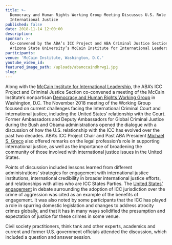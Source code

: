 ```yaml
---
title: >-
  Democracy and Human Rights Working Group Meeting Discusses U.S. Role in
  International Justice
published: false
date: 2018-11-14 12:00:00
description:
sponsor: >-
  Co-convened by the ABA’s ICC Project and ABA Criminal Justice Section and
  Arizona State University’s McCain Institute for International Leadership
participants:
venue: 'McCain Institute, Washington, D.C.'
youtube_video_id:
featured_image_path: /uploads/abamccaindhrwg1.jpg
slug:
---
```


Along with the [McCain Institute for International Leadership](https://www.mccaininstitute.org/), the ABA’s ICC Project and Criminal Justice Section co-convened a meeting of the McCain Institute’s nonpartisan [Democracy and Human Rights Working Group](https://www.mccaininstitute.org/human-rights-democracy-mission/) in Washington, D.C. The November 2018 meeting of the Working Group focused on current challenges facing the International Criminal Court and international justice, including the United States’ relationship with the Court. Former Ambassadors and Deputy Ambassadors for Global Criminal Justice during the Bush and Obama administrations opened the dialogue with a discussion of how the U.S. relationship with the ICC has evolved over the past two decades. ABA’s ICC Project Chair and Past ABA President [Michael S. Greco](https://www.aba-icc.org/board-of-advisors/michael-s-greco/) also offered remarks on the legal profession’s role in supporting international justice, as well as the importance of broadening the community of those involved with international justice issues in the United States.

Points of discussion included lessons learned from different administrations’ strategies for engagement with international justice institutions, international credibility in broader international justice efforts, and relationships with allies who are ICC States Parties. The [United States’ engagement](http://lawfare.s3-us-west-2.amazonaws.com/staging/Koh-Buchwald%20AJIL%20article%20%282%29.pdf) in debate surrounding the adoption of ICC jurisdiction over the crime of aggression was cited as an example of the benefits of engagement. It was also noted by some participants that the ICC has played a role in spurring domestic legislation and changes to address atrocity crimes globally, and that it has in many ways solidified the presumption and expectation of justice for these crimes in some venue.

Civil society practitioners, think tank and other experts, academics and current and former U.S. government officials attended the discussion, which included a question and answer session. &nbsp;